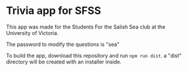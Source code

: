 # Trivia app for SFSS

This app was made for the Students For the Salish Sea club 
at the University of Victoria.

The password to modify the questions is "sea"

To build the app, download this repository and run `npm run dist`. 
a "dist" directory will be created with an installer inside.
